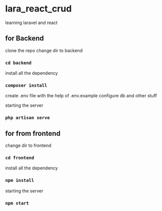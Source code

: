 # lara_react_crud
learning laravel and react

## for Backend

clone the repo
change dir to backend
### `cd backend`
install all the dependency
### `composer install`

create .env file with the help of .env.example configure db and other stuff 

starting the server
### `php artisan serve`

## for from frontend

change dir to frontend
### `cd frontend`
install all the dependency
### `npm install`

starting the server
### `npm start`